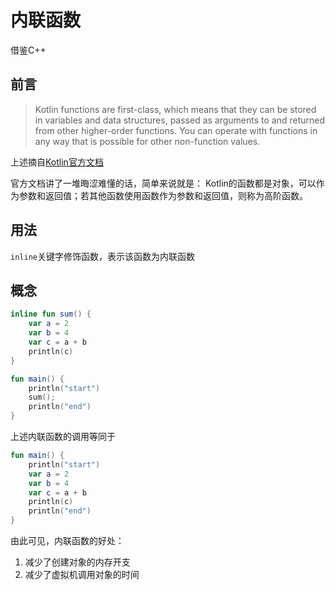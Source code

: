 # 内联函数

借鉴C++

## 前言

> Kotlin functions are first-class, which means that they can be stored in variables and data structures, passed as arguments to and returned from other higher-order functions. You can operate with functions in any way that is possible for other non-function values.

上述摘自[Kotlin官方文档](https://kotlinlang.org/docs/lambdas.html)

官方文档讲了一堆晦涩难懂的话，简单来说就是：
Kotlin的函数都是对象，可以作为参数和返回值；若其他函数使用函数作为参数和返回值，则称为高阶函数。

## 用法

`inline`关键字修饰函数，表示该函数为内联函数

## 概念

```kotlin
inline fun sum() {
    var a = 2
    var b = 4
    var c = a + b
    println(c)
}

fun main() {
    println("start")
    sum();
    println("end")
}
```

上述内联函数的调用等同于

```kotlin
fun main() {
    println("start")
    var a = 2
    var b = 4
    var c = a + b
    println(c)
    println("end")
}
```

由此可见，内联函数的好处：
1. 减少了创建对象的内存开支
2. 减少了虚拟机调用对象的时间


